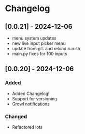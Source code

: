 # Changelog

## [0.0.21] - 2024-12-06

- menu system updates
- new live input picker menu
- update from git. and reload run.sh
- main.py fixes for 100 inputs




## [0.0.20] - 2024-12-06
### Added
- Added Changelog!
- Support for versioning
- Growl notifications

### Changed
- Refactored lots
